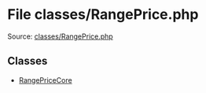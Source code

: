 File classes/RangePrice.php
=========

Source: [classes/RangePrice.php](https://github.com/PrestaShop/PrestaShop/blob/1.5.0.5/classes/RangePrice.php)


Classes
-------

* [RangePriceCore](class.RangePriceCore.md)

